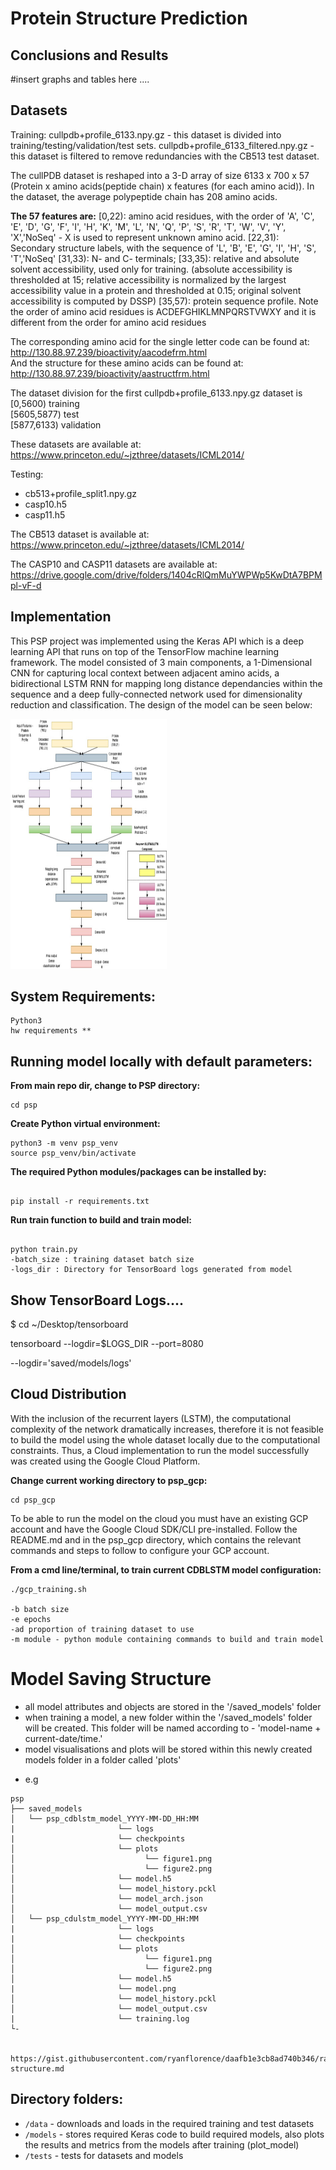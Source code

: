 # Protein Structure Prediction




## Conclusions and Results

#insert graphs and tables here ....

## Datasets

Training:
cullpdb+profile_6133.npy.gz - this dataset is divided into training/testing/validation/test sets.
cullpdb+profile_6133_filtered.npy.gz - this dataset is filtered to remove redundancies with the CB513 test dataset.

The cullPDB dataset is reshaped into a 3-D array of size 6133 x 700 x 57 (Protein x amino acids(peptide chain) x features (for each amino acid)). In the dataset, the average polypeptide chain has 208 amino acids.<br>

**The 57 features are:**
[0,22): amino acid residues, with the order of 'A', 'C', 'E', 'D', 'G', 'F', 'I', 'H', 'K', 'M', 'L', 'N', 'Q', 'P', 'S', 'R', 'T', 'W', 'V', 'Y', 'X','NoSeq' - X is used to represent unknown amino acid.
[22,31): Secondary structure labels, with the sequence of 'L', 'B', 'E', 'G', 'I', 'H', 'S', 'T','NoSeq'
[31,33): N- and C- terminals;
[33,35): relative and absolute solvent accessibility, used only for training. (absolute accessibility is thresholded at 15; relative accessibility is normalized by the largest accessibility value in a protein and thresholded at 0.15; original solvent accessibility is computed by DSSP)
[35,57): protein sequence profile. Note the order of amino acid residues is ACDEFGHIKLMNPQRSTVWXY and it is different from the order for amino acid residues

The corresponding amino acid for the single letter code can be found at:
http://130.88.97.239/bioactivity/aacodefrm.html  <br>
And the structure for these amino acids can be found at:
http://130.88.97.239/bioactivity/aastructfrm.html

The dataset division for the first cullpdb+profile_6133.npy.gz dataset is
[0,5600) training <br>
[5605,5877) test  <br>
[5877,6133) validation <br>

These datasets are available at:
https://www.princeton.edu/~jzthree/datasets/ICML2014/

Testing:
- cb513+profile_split1.npy.gz
- casp10.h5
- casp11.h5

The CB513 dataset is available at:
https://www.princeton.edu/~jzthree/datasets/ICML2014/

The CASP10 and CASP11 datasets are available at:
https://drive.google.com/drive/folders/1404cRlQmMuYWPWp5KwDtA7BPMpl-vF-d


## Implementation

This PSP project was implemented using the Keras API which is a deep learning API that runs on top of the TensorFlow machine learning framework. The model consisted of 3 main components, a 1-Dimensional CNN for capturing local context between adjacent amino acids, a bidirectional LSTM RNN for mapping long distance dependancies within the sequence and a deep fully-connected network used for dimensionality reduction and classification. The design of the model can be seen below:

<img src="https://github.com/amckenna41/CDBLSTM_PSP/blob/master/images/model_design.png" height="400" width="250">



## System Requirements:
```
Python3
hw requirements **
```

## Running model locally with default parameters:

**From main repo dir, change to PSP directory:**
```
cd psp
```

**Create Python virtual environment:**
```
python3 -m venv psp_venv
source psp_venv/bin/activate

```
**The required Python modules/packages can be installed by:**
```

pip install -r requirements.txt

```

**Run train function to build and train model:**
```

python train.py
-batch_size : training dataset batch size
-logs_dir : Directory for TensorBoard logs generated from model

```

## Show TensorBoard Logs....
$ cd ~/Desktop/tensorboard

tensorboard --logdir=$LOGS_DIR --port=8080

--logdir='saved/models/logs'

## Cloud Distribution

With the inclusion of the recurrent layers (LSTM), the computational complexity of the network dramatically increases, therefore it is not feasible to build the model using the whole dataset locally due to the computational constraints. Thus, a Cloud implementation to run the model successfully was created using the Google Cloud Platform.

**Change current working directory to psp_gcp:**
```
cd psp_gcp
```

To be able to run the model on the cloud you must have an existing GCP account and have the Google Cloud SDK/CLI pre-installed. Follow the README.md and in the psp_gcp directory, which contains the relevant commands and steps to follow to configure your GCP account. <br>

**From a cmd line/terminal, to train current CDBLSTM model configuration:**
```
./gcp_training.sh

-b batch size
-e epochs
-ad proportion of training dataset to use
-m module - python module containing commands to build and train model

```
# Model Saving Structure

* all model attributes and objects are stored in the '/saved_models' folder
* when training a model, a new folder within the '/saved_models' folder will be created. This folder will be named according to - 'model-name + current-date/time.'  
* model visualisations and plots will be stored within this newly created models folder in a folder called 'plots'
- e.g

```
psp
├── saved_models
│   └── psp_cdblstm_model_YYYY-MM-DD_HH:MM
|                       └── logs
|                       └── checkpoints
│                       └── plots
│                             └── figure1.png
│                             └── figure2.png
│                       └── model.h5
│                       └── model_history.pckl
│                       └── model_arch.json
│                       └── model_output.csv
│   └── psp_cdulstm_model_YYYY-MM-DD_HH:MM
|                       └── logs
|                       └── checkpoints
│                       └── plots
│                             └── figure1.png
│                             └── figure2.png
│                       └── model.h5
|                       └── model.png
│                       └── model_history.pckl
│                       └── model_output.csv
|                       └── training.log
└-


https://gist.githubusercontent.com/ryanflorence/daafb1e3cb8ad740b346/raw/37fc2af6e55acc2b2fbf2aea23fec5f5c48e2fc5/folder-structure.md
```

## Directory folders:

* `/data` - downloads and loads in the required training and test datasets
* `/models` - stores required Keras code to build required models, also plots the results and metrics from the models after training (plot_model)
* `/tests` - tests for datasets and models
